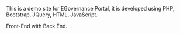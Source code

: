 This is a demo site for EGovernance Portal, it is developed using PHP, Bootstrap, JQuery, HTML, JavaScript.

Front-End with Back End.
